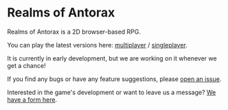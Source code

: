 # Realms of Antorax

Realms of Antorax is a 2D browser-based RPG.

You can play the latest versions here: [multiplayer](https://antorax.herokuapp.com/selection/index.html) / [singleplayer](https://jakethakur.github.io/antorax/).

It is currently in early development, but we are working on it whenever we get a chance!

If you find any bugs or have any feature suggestions, please [open an issue](https://github.com/jakethakur/antorax/issues/new).

Interested in the game's development or want to leave us a message? [We have a form here](https://goo.gl/forms/OawXMTZ7oqkbEGDt1).
